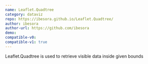 ```yaml
---
name: Leaflet.Quadtree
category: dataviz
repo: https://ibesora.github.io/Leaflet.Quadtree/
author: ibesora
author-url: https://github.com/ibesora
demo: 
compatible-v0:
compatible-v1: true
---
```


Leaflet.Quadtree is used to retrieve visible data inside given bounds
